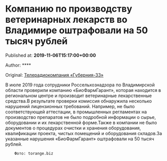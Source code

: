 
# Компанию по производству ветеринарных лекарств во Владимире оштрафовали на 50 тысяч рублей

Published at: **2019-11-06T15:17:00+00:00**

Author: ****

Original: [Телерадиокомпания «Губерния-33»](http://trc33.ru/news/society/kompaniyu-po-proizvodstvu-veterinarnykh-lekarstv-vo-vladimire-oshtrafovali-na-50-tysyach-rubley/)

В июле 2019 года сотрудники Россельхознадзора по Владимирской области проверили компанию «БиоФармГарант», которая находится в региональном центре и производит ветеринарные лекарственные средства.В результате проверки комиссия обнаружила несколько нарушений лицензионных требований. Например, не было соответствующей аттестации, в промышленных регламентах на производство препаратов не было подробной информации о сырье, оборудовании и их лекарственной форме.Также в компании не было документов о процедурах очистки и хранения оборудования, квалификации проекта, чистых помещений и оборудования складов.За указанные нарушения «БиоФармГарант» оштрафовали на 50 тысяч рублей.

        Фото: torange.biz
      
